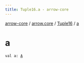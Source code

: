 ```yaml
---
title: Tuple16.a - arrow-core
---
```


[arrow-core](../../index.html) / [arrow.core](../index.html) / [Tuple16](index.html) / [a](./a.html)

# a

`val a: `[`A`](index.html#A)